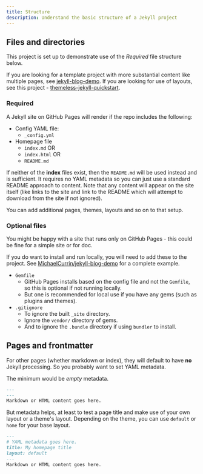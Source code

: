 ```yaml
---
title: Structure
description: Understand the basic structure of a Jekyll project
---
```



## Files and directories

This project is set up to demonstrate use of the _Required_ file structure below.

If you are looking for a template project with more substantial content like multiple pages, see [jekyll-blog-demo](https://github.com/MichaelCurrin/jekyll-blog-demo). If you are looking for use of layouts, see this project - [themeless-jekyll-quickstart](https://github.com/MichaelCurrin/themeless-jekyll-quickstart).

### Required

A Jekyll site on GitHub Pages will render if the repo includes the following:

- Config YAML file:
    - `_config.yml`
- Homepage file
    - `index.md` OR
    - `index.html` OR
    - `README.md`

If neither of the **index** files exist, then the `README.md` will be used instead and is sufficient. It requires no YAML metadata so you can just use a standard README approach to content. Note that any content will appear on the site itself (like links to the site and link to the README which will attempt to download from the site if not ignored).

You can add additional pages, themes, layouts and so on to that setup.

### Optional files

You might be happy with a site that runs only on GitHub Pages - this could be fine for a simple site or for doc.

If you do want to install and run locally, you will need to add these to the project. See [MichaelCurrin/jekyll-blog-demo](https://github.com/MichaelCurrin/jekyll-blog-demo) for a complete example.

- `Gemfile`
    - GitHub Pages installs based on the config file and not the `Gemfile`, so this is optional if not running locally.
    - But one is recommended for local use if you have any gems (such as plugins and themes).
- `.gitignore`
    - To ignore the built `_site` directory.
    - Ignore the `vendor/` directory of gems.
    - And to ignore the `.bundle` directory if using `bundler` to install.


## Pages and frontmatter

For other pages (whether markdown or index), they will default to have **no** Jekyll processing. So you probably want to set YAML metadata.

The minimum would be _empty_ metadata.

```markdown
---
---
Markdown or HTML content goes here.

```

But metadata helps, at least to test a page title and make use of your own layout or a theme's layout. Depending on the theme, you can use `default` or `home` for your base layout.

```markdown
---
# YAML metadata goes here.
title: My homepage title
layout: default
---
Markdown or HTML content goes here.

```
